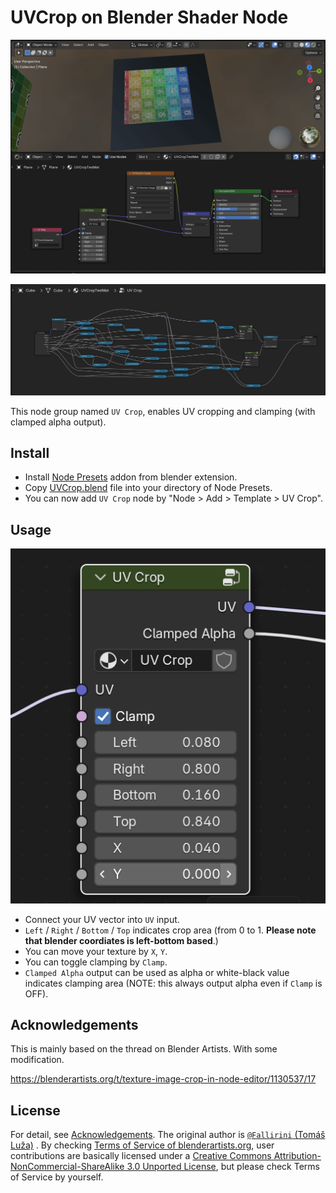 # UVCrop on Blender Shader Node

![screenshot_usage](./screenshot_usage.png)

![screenshot_uvcrop](./screenshot_uvcrop.png)

This node group named `UV Crop`, enables UV cropping and clamping (with clamped alpha output).

## Install

- Install [Node Presets](https://extensions.blender.org/add-ons/node-presets/) addon from blender extension.
- Copy [UVCrop.blend](./UVCrop.blend) file into your directory of Node Presets.
- You can now add `UV Crop` node by "Node > Add > Template > UV Crop".

## Usage

![usage](./usage.png)

- Connect your UV vector into `UV` input.
- `Left` / `Right` / `Bottom` / `Top` indicates crop area (from 0 to 1. **Please note that blender coordiates is left-bottom based**.)
- You can move your texture by `X`, `Y`.
- You can toggle clamping by `Clamp`.
- `Clamped Alpha` output can be used as alpha or white-black value indicates clamping area (NOTE: this always output alpha even if `Clamp` is OFF).

## Acknowledgements

This is mainly based on the thread on Blender Artists. With some modification.

https://blenderartists.org/t/texture-image-crop-in-node-editor/1130537/17

## License

For detail, see [Acknowledgements](#acknowledgements). The original author is [`@Fallirini` (Tomáš Luža)](https://blenderartists.org/u/Fallirini) . By checking [Terms of Service of blenderartists.org](https://blenderartists.org/tos), user contributions are basically licensed under a [Creative Commons Attribution-NonCommercial-ShareAlike 3.0 Unported License](https://creativecommons.org/licenses/by-nc-sa/3.0/deed.en), but please check Terms of Service by yourself.
